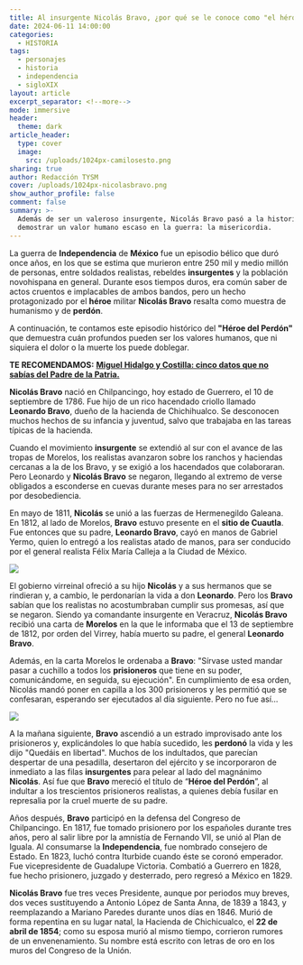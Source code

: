```yaml
---
title: Al insurgente Nicolás Bravo, ¿por qué se le conoce como "el héroe del perdón"?
date: 2024-06-11 14:00:00
categories:
  - HISTORIA
tags:
  - personajes
  - historia
  - independencia
  - sigloXIX
layout: article
excerpt_separator: <!--more-->
mode: immersive
header:
  theme: dark
article_header:
  type: cover
  image:
    src: /uploads/1024px-camilosesto.png
sharing: true
author: Redacción TYSM
cover: /uploads/1024px-nicolasbravo.png
show_author_profile: false
comment: false
summary: >-
  Además de ser un valeroso insurgente, Nicolás Bravo pasó a la historia por
  demostrar un valor humano escaso en la guerra: la misericordia.
---
```

La guerra de **Independencia** de **México** fue un episodio bélico que duró once años, en los que se estima que murieron entre 250 mil y medio millón de personas, entre soldados realistas, rebeldes **insurgentes** y la población novohispana en general. Durante esos tiempos duros, era común saber de actos cruentos e implacables de ambos bandos, pero un hecho protagonizado por el **héroe** militar **Nicolás Bravo** resalta como muestra de humanismo y de **perdón**.

A continuación, te contamos este episodio histórico del **"Héroe del Perdón"** que demuestra cuán profundos pueden ser los valores humanos, que ni siquiera el dolor o la muerte los puede doblegar.

**TE RECOMENDAMOS:** [**Miguel Hidalgo y Costilla: cinco datos que no sabías del Padre de la Patria.**](https://blog.tonoysumariachi.com/historia/2024/05/08/miguel-hidalgo-y-costilla-cinco-datos-que-no-sab%C3%ADas-del-padre-de-la-patria.html)

**Nicolás Bravo** nació en Chilpancingo, hoy estado de Guerrero, el 10 de septiembre de 1786. Fue hijo de un rico hacendado criollo llamado **Leonardo Bravo**, dueño de la hacienda de Chichihualco. Se desconocen muchos hechos de su infancia y juventud, salvo que trabajaba en las tareas típicas de la hacienda.

Cuando el movimiento **insurgente** se extendió al sur con el avance de las tropas de Morelos, los realistas avanzaron sobre los ranchos y haciendas cercanas a la de los Bravo, y se exigió a los hacendados que colaboraran. Pero Leonardo y **Nicolás Bravo** se negaron, llegando al extremo de verse obligados a esconderse en cuevas durante meses para no ser arrestados por desobediencia.

En mayo de 1811, **Nicolás** se unió a las fuerzas de Hermenegildo Galeana. En 1812, al lado de Morelos, **Bravo** estuvo presente en el **sitio de Cuautla**. Fue entonces que su padre, **Leonardo Bravo**, cayó en manos de Gabriel Yermo, quien lo entregó a los realistas atado de manos, para ser conducido por el general realista Félix María Calleja a la Ciudad de México.

![](https://upload.wikimedia.org/wikipedia/commons/thumb/2/2f/Nicol%C3%A1s_Bravo_%28Joaqu%C3%ADn_Ram%C3%ADrez%29.jpg/866px-Nicol%C3%A1s_Bravo_%28Joaqu%C3%ADn_Ram%C3%ADrez%29.jpg)

El gobierno virreinal ofreció a su hijo **Nicolás** y a sus  hermanos que se rindieran y, a cambio, le perdonarían la vida a don **Leonardo**. Pero los **Bravo** sabían que los realistas no acostumbraban cumplir sus promesas, así que se negaron. Siendo ya comandante insurgente en Veracruz, **Nicolás Bravo** recibió una carta de **Morelos** en la que le informaba que el 13 de septiembre de 1812, por orden del Virrey, había muerto su  padre, el general **Leonardo Bravo**.

Además, en la carta Morelos le ordenaba a **Bravo**: "Sírvase usted mandar pasar a cuchillo a todos los **prisioneros** que tiene en su poder, comunicándome, en seguida, su ejecución". En cumplimiento de esa orden,  Nicolás mandó poner en capilla a los 300 prisioneros y les permitió que se confesaran, esperando ser ejecutados al día siguiente. Pero no fue así…

![](https://upload.wikimedia.org/wikipedia/commons/thumb/f/ff/Nicol%C3%A1s_Bravo_liberando_a_trescientos_prisioneros_realistas%2C_13-9-1812%2C_Daniel_del_Valle_%281910%29_%28anverso%29.jpg/1024px-Nicol%C3%A1s_Bravo_liberando_a_trescientos_prisioneros_realistas%2C_13-9-1812%2C_Daniel_del_Valle_%281910%29_%28anverso%29.jpg)

A la mañana siguiente, **Bravo** ascendió a un estrado improvisado ante los prisioneros y, explicándoles lo que había sucedido, les **perdonó** la vida y les dijo "Quedáis en libertad". Muchos de los indultados, que parecían despertar de una pesadilla, desertaron del ejército y se incorporaron de inmediato a las filas **insurgentes** para pelear al lado del magnánimo **Nicolás**. Así fue que **Bravo** mereció el título de “**Héroe del Perdón**”, al indultar a los trescientos prisioneros realistas, a quienes debía fusilar en represalia por la cruel muerte de su padre.

Años después, **Bravo** participó  en la defensa del Congreso de Chilpancingo. En 1817, fue tomado prisionero por los españoles durante tres años, pero al salir libre por la amnistía de Fernando VII, se unió al Plan de Iguala. Al consumarse la **Independencia**, fue nombrado consejero de Estado. En 1823, luchó contra Iturbide cuando éste se coronó emperador. Fue vicepresidente de Guadalupe Victoria. Combatió a Guerrero en 1828, fue hecho prisionero, juzgado y desterrado, pero regresó a México en 1829.

**Nicolás Bravo** fue tres veces Presidente, aunque por periodos muy breves, dos veces sustituyendo a Antonio López de Santa Anna, de 1839 a 1843, y reemplazando a Mariano Paredes durante unos días en 1846. Murió de forma repentina en su lugar natal, la Hacienda de Chichicualco, el **22 de abril de 1854**; como su esposa murió al mismo tiempo, corrieron rumores de un envenenamiento. Su nombre está escrito con letras de oro en los muros del Congreso de la Unión.

&nbsp;